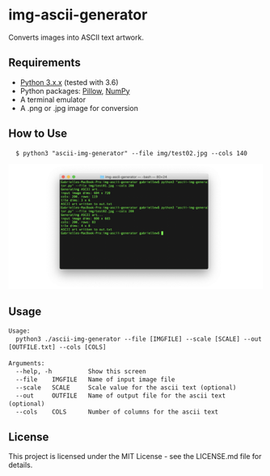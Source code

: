 # img-ascii-generator
Converts images into ASCII text artwork.

## Requirements
- [Python 3.x.x](https://www.python.org/downloads/release/python-373/) (tested with 3.6)
- Python packages: [Pillow](https://pillow.readthedocs.io/en/stable/), [NumPy](https://www.numpy.org/)
- A terminal emulator
- A .png or .jpg image for conversion

## How to Use
```
  $ python3 "ascii-img-generator" --file img/test02.jpg --cols 140
```
![terminal execution](finishedProduct/terminal.png)
## Usage
```
Usage:
  python3 ./ascii-img-generator --file [IMGFILE] --scale [SCALE] --out [OUTFILE.txt] --cols [COLS]

Arguments:
  --help, -h          Show this screen
  --file    IMGFILE   Name of input image file
  --scale   SCALE     Scale value for the ascii text (optional)
  --out     OUTFILE   Name of output file for the ascii text (optional)
  --cols    COLS      Number of columns for the ascii text
```

##  License
This project is licensed under the MIT License - see the LICENSE.md file for details.
